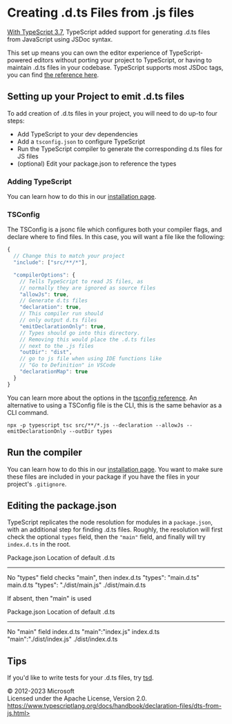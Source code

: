 Creating .d.ts Files from .js files
===================================

[With TypeScript
3.7](https://www.typescriptlang.org/docs/handbook/release-notes/typescript-3-7.html#--declaration-and---allowjs),
TypeScript added support for generating .d.ts files from JavaScript
using JSDoc syntax.

This set up means you can own the editor experience of
TypeScript-powered editors without porting your project to TypeScript,
or having to maintain .d.ts files in your codebase. TypeScript supports
most JSDoc tags, you can find [the reference
here](../type-checking-javascript-files#supported-jsdoc).

Setting up your Project to emit .d.ts files 
-------------------------------------------

To add creation of .d.ts files in your project, you will need to do
up-to four steps:

-   Add TypeScript to your dev dependencies
-   Add a `tsconfig.json` to configure TypeScript
-   Run the TypeScript compiler to generate the corresponding d.ts files
    for JS files
-   (optional) Edit your package.json to reference the types

### Adding TypeScript 

You can learn how to do this in our [installation
page](https://www.typescriptlang.org/download).

### TSConfig 

The TSConfig is a jsonc file which configures both your compiler flags,
and declare where to find files. In this case, you will want a file like
the following:

```typescript
{
  // Change this to match your project
  "include": ["src/**/*"],

  "compilerOptions": {
    // Tells TypeScript to read JS files, as
    // normally they are ignored as source files
    "allowJs": true,
    // Generate d.ts files
    "declaration": true,
    // This compiler run should
    // only output d.ts files
    "emitDeclarationOnly": true,
    // Types should go into this directory.
    // Removing this would place the .d.ts files
    // next to the .js files
    "outDir": "dist",
    // go to js file when using IDE functions like
    // "Go to Definition" in VSCode
    "declarationMap": true
  }
}
```

You can learn more about the options in the [tsconfig
reference](https://www.typescriptlang.org/tsconfig). An alternative to
using a TSConfig file is the CLI, this is the same behavior as a CLI
command.

```shell
npx -p typescript tsc src/**/*.js --declaration --allowJs --emitDeclarationOnly --outDir types
```

Run the compiler 
----------------

You can learn how to do this in our [installation
page](https://www.typescriptlang.org/download). You want to make sure
these files are included in your package if you have the files in your
project's `.gitignore`.

Editing the package.json 
------------------------

TypeScript replicates the node resolution for modules in a
`package.json`, with an additional step for finding .d.ts files.
Roughly, the resolution will first check the optional `types` field,
then the `"main"` field, and finally will try `index.d.ts` in the root.

  Package.json                Location of default .d.ts
  --------------------------- --------------------------------
  No "types" field            checks "main", then index.d.ts
  "types": "main.d.ts"        main.d.ts
  "types": "./dist/main.js"   ./dist/main.d.ts

If absent, then "main" is used

  Package.json               Location of default .d.ts
  -------------------------- ---------------------------
  No "main" field            index.d.ts
  "main":"index.js"          index.d.ts
  "main":"./dist/index.js"   ./dist/index.d.ts

Tips 
----

If you'd like to write tests for your .d.ts files, try
[tsd](https://github.com/SamVerschueren/tsd).

 
© 2012-2023 Microsoft\
Licensed under the Apache License, Version 2.0.\
https://www.typescriptlang.org/docs/handbook/declaration-files/dts-from-js.html>


